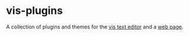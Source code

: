 # vis-plugins

A collection of plugins and themes for the [vis text editor](https://github.com/martanne/vis) and a [web page](https://erf.github.io/vis-plugins/).